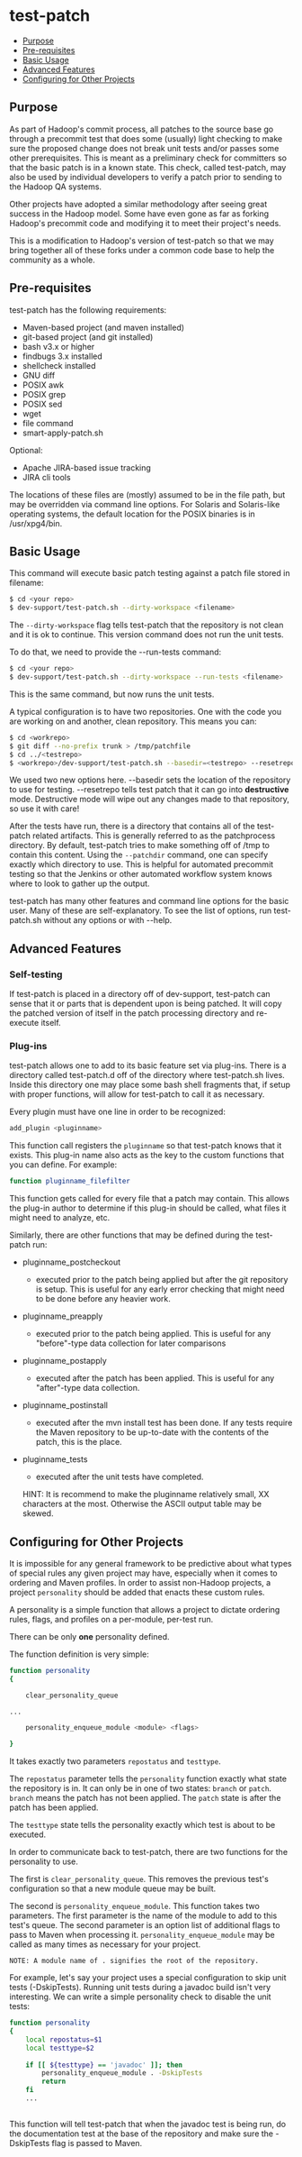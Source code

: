 <!---
  Licensed under the Apache License, Version 2.0 (the "License");
  you may not use this file except in compliance with the License.
  You may obtain a copy of the License at

   http://www.apache.org/licenses/LICENSE-2.0

  Unless required by applicable law or agreed to in writing, software
  distributed under the License is distributed on an "AS IS" BASIS,
  WITHOUT WARRANTIES OR CONDITIONS OF ANY KIND, either express or implied.
  See the License for the specific language governing permissions and
  limitations under the License. See accompanying LICENSE file.
-->

test-patch
==========

* [Purpose](#Purpose)
* [Pre-requisites](#Pre-requisites)
* [Basic Usage](#Basic_Usage)
* [Advanced Features](#Advanced_Features)
* [Configuring for Other Projects](#Configuring_for_Other_Projects)

## Purpose

As part of Hadoop's commit process, all patches to the source base go through a precommit test that does some (usually) light checking to make sure the proposed change does not break unit tests and/or passes some other prerequisites.  This is meant as a preliminary check for committers so that the basic patch is in a known state.  This check, called test-patch, may also be used by individual developers to verify a patch prior to sending to the Hadoop QA systems.

Other projects have adopted a similar methodology after seeing great success in the Hadoop model.  Some have even gone as far as forking Hadoop's precommit code and modifying it to meet their project's needs.

This is a modification to Hadoop's version of test-patch so that we may bring together all of these forks under a common code base to help the community as a whole.


## Pre-requisites

test-patch has the following requirements:

* Maven-based project (and maven installed)
* git-based project (and git installed)
* bash v3.x or higher
* findbugs 3.x installed
* shellcheck installed
* GNU diff
* POSIX awk
* POSIX grep
* POSIX sed
* wget
* file command
* smart-apply-patch.sh

Optional:

* Apache JIRA-based issue tracking
* JIRA cli tools


The locations of these files are (mostly) assumed to be in the file path, but may be overridden via command line options.  For Solaris and Solaris-like operating systems, the default location for the POSIX binaries is in /usr/xpg4/bin.


## Basic Usage

This command will execute basic patch testing against a patch file stored in filename:

```bash
$ cd <your repo>
$ dev-support/test-patch.sh --dirty-workspace <filename>
```

The `--dirty-workspace` flag tells test-patch that the repository is not clean and it is ok to continue.  This version command does not run the unit tests.  

To do that, we need to provide the --run-tests command:


```bash
$ cd <your repo>
$ dev-support/test-patch.sh --dirty-workspace --run-tests <filename>
```

This is the same command, but now runs the unit tests.

A typical configuration is to have two repositories.  One with the code you are working on and another, clean repository.  This means you can:

```bash
$ cd <workrepo>
$ git diff --no-prefix trunk > /tmp/patchfile
$ cd ../<testrepo>
$ <workrepo>/dev-support/test-patch.sh --basedir=<testrepo> --resetrepo /tmp/patchfile
```

We used two new options here.  --basedir sets the location of the repository to use for testing.  --resetrepo tells test patch that it can go into **destructive** mode.  Destructive mode will wipe out any changes made to that repository, so use it with care!

After the tests have run, there is a directory that contains all of the test-patch related artifacts.  This is generally referred to as the patchprocess directory.  By default, test-patch tries to make something off of /tmp to contain this content.  Using the `--patchdir` command, one can specify exactly which directory to use.  This is helpful for automated precommit testing so that the Jenkins or other automated workflow system knows where to look to gather up the output.

test-patch has many other features and command line options for the basic user.  Many of these are self-explanatory.  To see the list of options, run test-patch.sh without any options or with --help.


## Advanced Features

### Self-testing

If test-patch is placed in a directory off of dev-support, test-patch can sense that it or parts that is dependent upon is being patched.  It will copy the patched version of itself in the patch processing directory and re-execute itself.  

### Plug-ins

test-patch allows one to add to its basic feature set via plug-ins.  There is a directory called test-patch.d off of the directory where test-patch.sh lives.  Inside this directory one may place some bash shell fragments that, if setup with proper functions, will allow for test-patch to call it as necessary. 


Every plugin must have one line in order to be recognized:

```bash
add_plugin <pluginname>
```

This function call registers the `pluginname` so that test-patch knows that it exists.  This plug-in name also acts as the key to the custom functions that you can define. For example:

```bash
function pluginname_filefilter
```

This function gets called for every file that a patch may contain.  This allows the plug-in author to determine if this plug-in should be called, what files it might need to analyze, etc.

Similarly, there are other functions that may be defined during the test-patch run:

* pluginname_postcheckout
    - executed prior to the patch being applied but after the git repository is setup.  This is useful for any early error checking that might need to be done before any heavier work.

* pluginname_preapply  
    - executed prior to the patch being applied.  This is useful for any "before"-type data collection for later comparisons

* pluginname_postapply
    - executed after the patch has been applied.  This is useful for any "after"-type data collection.


* pluginname_postinstall
    - executed after the mvn install test has been done.  If any tests require the Maven repository to be up-to-date with the contents of the patch, this is the place.

* pluginname_tests
    - executed after the unit tests have completed.

    HINT: It is recommend to make the pluginname relatively small, XX characters at the most.  Otherwise the ASCII output table may be skewed.


## Configuring for Other Projects

It is impossible for any general framework to be predictive about what types of special rules any given project may have, especially when it comes to ordering and Maven profiles.  In order to assist non-Hadoop projects, a project `personality` should be added that enacts these custom rules.

A personality is a simple function that allows a project to dictate ordering rules, flags, and profiles on a per-module, per-test run.

There can be only **one** personality defined.

The function definition is very simple:

```bash
function personality 
{

    clear_personality_queue

...

    personality_enqueue_module <module> <flags>

}
```

It takes exactly two parameters `repostatus` and `testtype`.  

The `repostatus` parameter tells the `personality` function exactly what state the repository is in.  It can only be in one of two states:  `branch` or `patch`.  `branch` means the patch has not been applied.  The `patch` state is after the patch has been applied.

The `testtype` state tells the personality exactly which test is about to be executed.

In order to communicate back to test-patch, there are two functions for the personality to use.

The first is `clear_personality_queue`. This removes the previous test's configuration so that a new module queue may be built.

The second is `personality_enqueue_module`.  This function takes two parameters.  The first parameter is the name of the module to add to this test's queue.  The second parameter is an option list of additional flags to pass to Maven when processing it. `personality_enqueue_module` may be called as many times as necessary for your project.

    NOTE: A module name of . signifies the root of the repository.
    
For example, let's say your project uses a special configuration to skip unit tests (-DskipTests).  Running unit tests during a javadoc build isn't very interesting. We can write a simple personality check to disable the unit tests:


```bash
function personality
{
    local repostatus=$1
    local testtype=$2
    
    if [[ ${testtype} == 'javadoc' ]]; then
        personality_enqueue_module . -DskipTests
        return
    fi
    ...
    
```

This function will tell test-patch that when the javadoc test is being run, do the documentation test at the base of the repository and make sure the -DskipTests flag is passed to Maven.

